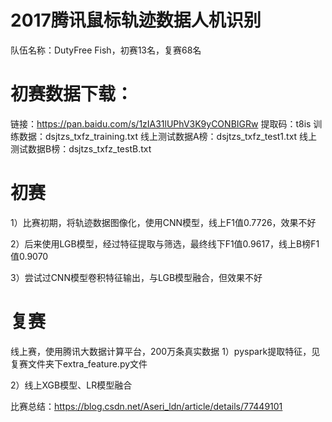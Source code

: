 # 2017腾讯鼠标轨迹数据人机识别
队伍名称：DutyFree Fish，初赛13名，复赛68名

# 初赛数据下载：
链接：https://pan.baidu.com/s/1zIA31lUPhV3K9yCONBIGRw  提取码：t8is 
训练数据：dsjtzs_txfz_training.txt
线上测试数据A榜：dsjtzs_txfz_test1.txt
线上测试数据B榜：dsjtzs_txfz_testB.txt

# 初赛
1）比赛初期，将轨迹数据图像化，使用CNN模型，线上F1值0.7726，效果不好

2）后来使用LGB模型，经过特征提取与筛选，最终线下F1值0.9617，线上B榜F1值0.9070

3）尝试过CNN模型卷积特征输出，与LGB模型融合，但效果不好

# 复赛
线上赛，使用腾讯大数据计算平台，200万条真实数据
1）pyspark提取特征，见复赛文件夹下extra_feature.py文件

2）线上XGB模型、LR模型融合


比赛总结：https://blog.csdn.net/Aseri_ldn/article/details/77449101
